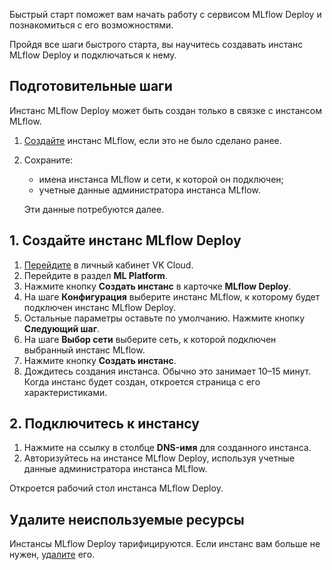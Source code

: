 Быстрый старт поможет вам начать работу с сервисом MLflow Deploy и познакомиться с его возможностями.

Пройдя все шаги быстрого старта, вы научитесь создавать инстанс MLflow Deploy и подключаться к нему.

## Подготовительные шаги

<info>

Инстанс MLflow Deploy может быть создан только в связке с инстансом MLflow.

</info>

1. [Создайте](../../mlflow/quick-start#1_create_mlflow) инстанс MLflow, если это не было сделано ранее.
1. Сохраните:

    - имена инстанса MLflow и сети, к которой он подключен;
    - учетные данные администратора инстанса MLflow.

    Эти данные потребуются далее.

## 1. Создайте инстанс MLflow Deploy

1. [Перейдите](https://msk.cloud.vk.com/app/) в личный кабинет VK Cloud.
1. Перейдите в раздел **ML Platform**.
1. Нажмите кнопку **Создать инстанс** в карточке **MLflow Deploy**.
1. На шаге **Конфигурация** выберите инстанс MLflow, к которому будет подключен инстанс MLflow Deploy.
1. Остальные параметры оставьте по умолчанию. Нажмите кнопку **Следующий шаг**.
1. На шаге **Выбор сети** выберите сеть, к которой подключен выбранный инстанс MLflow.
1. Нажмите кнопку **Создать инстанс**.
1. Дождитесь создания инстанса. Обычно это занимает 10–15 минут. Когда инстанс будет создан, откроется страница с его характеристиками.

## 2. Подключитесь к инстансу

1. Нажмите на ссылку в столбце **DNS-имя** для созданного инстанса.
1. Авторизуйтесь на инстансе MLflow Deploy, используя учетные данные администратора инстанса MLflow.

Откроется рабочий стол инстанса MLflow Deploy.

## Удалите неиспользуемые ресурсы

Инстансы MLflow Deploy тарифицируются. Если инстанс вам больше не нужен, [удалите](../instructions/manage#delete) его.
